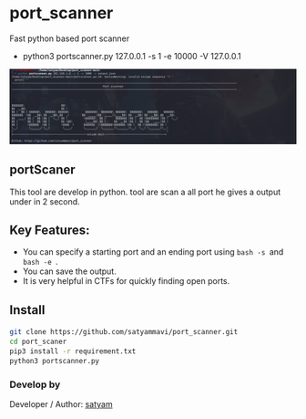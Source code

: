 # port_scanner
Fast python based port scanner
* python3 portscanner.py 127.0.0.1  -s 1 -e 10000 -V 127.0.0.1

![Vuls-Abstract](photo/Satyam.png)
## portScaner
 This tool are develop in python. tool are scan a all port he gives a output under in 2 second.
 
## Key  Features:

- You can specify a starting port and an ending port using ```bash -s ```and ```bash -e ```.
- You can save the output.
- It is very helpful in CTFs for quickly finding open ports.
 
## Install
```bash
git clone https://github.com/satyammavi/port_scanner.git
cd port_scaner
pip3 install -r requirement.txt
python3 portscanner.py
```
### Develop by

Developer / Author: [satyam](https://www.instagram.com/satyam.mavi/)
